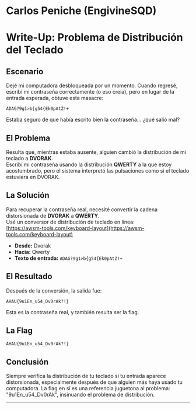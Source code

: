 # Carlos Peniche (EngivineSQD)

# Write-Up: Problema de Distribución del Teclado

## Escenario
Dejé mi computadora desbloqueada por un momento. Cuando regresé, escribí mi contraseña correctamente (o eso creía), pero en lugar de la entrada esperada, obtuve esta masacre:

`ADAG?9g1>b{g54{Ek0pAtZ!+`

Estaba seguro de que había escrito bien la contraseña... ¿qué salió mal?

## El Problema
Resulta que, mientras estaba ausente, alguien cambió la distribución de mi teclado a **DVORAK**.  
Escribí mi contraseña usando la distribución **QWERTY** a la que estoy acostumbrado, pero el sistema interpretó las pulsaciones como si el teclado estuviera en DVORAK.

## La Solución
Para recuperar la contraseña real, necesité convertir la cadena distorsionada de **DVORAK** a **QWERTY**.  
Usé un conversor de distribución de teclado en línea:  
[https://awsm-tools.com/keyboard-layout](https://awsm-tools.com/keyboard-layout)

- **Desde:** Dvorak  
- **Hacia:** Qwerty  
- **Texto de entrada:** `ADAG?9g1>b{g54{Ek0pAtZ!+`

## El Resultado
Después de la conversión, la salida fue:

`AHAU{9u1En_u54_Dv0rAk?!}`

Esta es la contraseña real, y también resulta ser la flag.

## La Flag
`AHAU{9u1En_u54_Dv0rAk?!}`

## Conclusión
Siempre verifica la distribución de tu teclado si tu entrada aparece distorsionada, especialmente después de que alguien más haya usado tu computadora. La flag en sí es una referencia juguetona al problema: "9u1En_u54_Dv0rAk", insinuando el problema de distribución.

---
